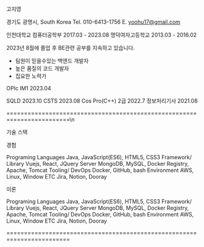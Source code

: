 
  고지영

  경기도 광명시, South Korea
  Tel. 010-6413-1756
  E. yoohu17@gmail.com

  인천대학교 컴퓨터공학부 2017.03 - 2023.08
  명덕여자고등학교 2013.03 - 2016.02

  
  2023년 8월에 졸업 후 BE관련 공부를 지속하고 있습니다.
  
- 팀원이 믿을수있는 백앤드 개발자
- 높은 품질의 코드 개발자
- 집요한 노력가

OPIc IM1 2023.04

SQLD 2023.10
CSTS 2023.08
Cos Pro(C++) 2급 2022.7
정보처리기사 2021.08


========================================================================\n

기술 스택

경험

Programing Languages    Java, JavaScript(ES6), HTML5, CSS3
Framework/ Library      Vuejs, React, JQuery
Server                  MongoDB, MySQL, Docker Registry, Apache, Tomcat
Tooling/ DevOps         Docker, GitHub, bash
Environment             AWS, Linux, Window
ETC                     Jira, Notion, Dooray

이론

Programing Languages    Java, JavaScript(ES6), HTML5, CSS3
Framework/ Library      Vuejs, React, JQuery
Server                  MongoDB, MySQL, Docker Registry, Apache, Tomcat
Tooling/ DevOps         Docker, GitHub, bash
Environment             AWS, Linux, Window
ETC                     Jira, Notion, Dooray

========================================================================

